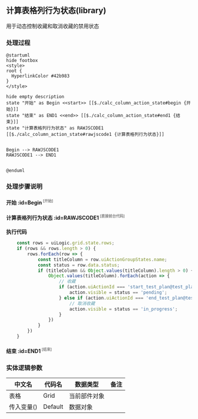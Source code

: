 ## 计算表格列行为状态(library) <!-- {docsify-ignore-all} -->

   用于动态控制收藏和取消收藏的禁用状态

### 处理过程

```plantuml
@startuml
hide footbox
<style>
root {
  HyperlinkColor #42b983
}
</style>

hide empty description
state "开始" as Begin <<start>> [[$./calc_column_action_state#begin {开始}]]
state "结束" as END1 <<end>> [[$./calc_column_action_state#end1 {结束}]]
state "计算表格列行为状态" as RAWJSCODE1  [[$./calc_column_action_state#rawjscode1 {计算表格列行为状态}]]


Begin --> RAWJSCODE1
RAWJSCODE1 --> END1


@enduml
```


### 处理步骤说明

#### 开始 :id=Begin<sup class="footnote-symbol"> <font color=gray size=1>[开始]</font></sup>




#### 计算表格列行为状态 :id=RAWJSCODE1<sup class="footnote-symbol"> <font color=gray size=1>[直接前台代码]</font></sup>



<p class="panel-title"><b>执行代码</b></p>

```javascript
	const rows = uiLogic.grid.state.rows;
	if (rows && rows.length > 0) {
		rows.forEach(row => {
			const titleColumn = row.uiActionGroupStates.name;
			const status = row.data.status;
			if (titleColumn && Object.values(titleColumn).length > 0) {
				Object.values(titleColumn).forEach(action => {
					// 收藏
					if (action.uiActionId === 'start_test_plan@test_plan') {
						action.visible = status == 'pending';
					} else if (action.uiActionId === 'end_test_plan@test_plan') {
						// 取消收藏
						action.visible = status == 'in_progress';
					}
				})
			}
		})
	}

```

#### 结束 :id=END1<sup class="footnote-symbol"> <font color=gray size=1>[结束]</font></sup>






### 实体逻辑参数

|    中文名   |    代码名    |  数据类型      |备注 |
| --------| --------| --------  | --------   |
|表格|Grid|当前部件对象||
|传入变量(<i class="fa fa-check"/></i>)|Default|数据对象||
